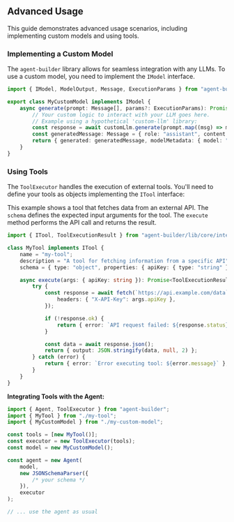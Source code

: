 ## Advanced Usage

This guide demonstrates advanced usage scenarios, including implementing custom models and using tools.

### Implementing a Custom Model

The `agent-builder` library allows for seamless integration with any LLMs. To use a custom model, you need to implement the `IModel` interface.

```typescript
import { IModel, ModelOutput, Message, ExecutionParams } from "agent-builder/lib/core/interfaces";

export class MyCustomModel implements IModel {
    async generate(prompt: Message[], params?: ExecutionParams): Promise<ModelOutput> {
        // Your custom logic to interact with your LLM goes here.
        // Example using a hypothetical 'custom-llm' library:
        const response = await customLlm.generate(prompt.map((msg) => msg.content));
        const generatedMessage: Message = { role: "assistant", content: response };
        return { generated: generatedMessage, modelMetadata: { model: "MyCustomModel" } };
    }
}
```

### Using Tools

The `ToolExecutor` handles the execution of external tools. You'll need to define your tools as objects implementing the `ITool` interface:

This example shows a tool that fetches data from an external API. The `schema` defines the expected input arguments for the tool. The `execute` method performs the API call and returns the result.

```typescript
import { ITool, ToolExecutionResult } from "agent-builder/lib/core/interfaces";

class MyTool implements ITool {
    name = "my-tool";
    description = "A tool for fetching information from a specific API";
    schema = { type: "object", properties: { apiKey: { type: "string" } } };

    async execute(args: { apiKey: string }): Promise<ToolExecutionResult> {
        try {
            const response = await fetch(`https://api.example.com/data`, {
                headers: { "X-API-Key": args.apiKey },
            });

            if (!response.ok) {
                return { error: `API request failed: ${response.status}` };
            }

            const data = await response.json();
            return { output: JSON.stringify(data, null, 2) };
        } catch (error) {
            return { error: `Error executing tool: ${error.message}` };
        }
    }
}
```

**Integrating Tools with the Agent:**

```typescript
import { Agent, ToolExecutor } from "agent-builder";
import { MyTool } from "./my-tool";
import { MyCustomModel } from "./my-custom-model";

const tools = [new MyTool()];
const executor = new ToolExecutor(tools);
const model = new MyCustomModel();

const agent = new Agent(
    model,
    new JSONSchemaParser({
        /* your schema */
    }),
    executor
);

// ... use the agent as usual
```
